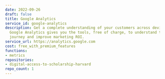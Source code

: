 ```yaml
---
date: 2022-09-26
draft: false
title: Google Analytics
service_id: google-analytics
description: Get a complete understanding of your customers across devices and platforms.
  Google Analytics gives you the tools, free of charge, to understand the customer
  journey and improve marketing ROI.
service_url: https://analytics.google.com
cost: free_with_premium_features
functions:
- metrics
repositories:
- digital-access-to-scholarship-harvard
repo_count: 1
---
```




